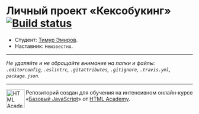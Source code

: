 # Личный проект «Кексобукинг» [![Build status][travis-image]][travis-url]

* Студент: [Тимур Эмиров](https://up.htmlacademy.ru/javascript/11/user/538997).
* Наставник: `Неизвестно`.

---

_Не удаляйте и не обращайте внимание на папки и файлы:_<br>
_`.editorconfig`, `.eslintrc`, `.gitattributes`, `.gitignore`, `.travis.yml`, `package.json`._

---

<a href="https://htmlacademy.ru/intensive/javascript"><img align="left" width="50" height="50" title="HTML Academy" src="https://up.htmlacademy.ru/static/img/intensive/javascript/logo-for-github.svg"></a>

Репозиторий создан для обучения на интенсивном онлайн‑курсе «[Базовый JavaScript](https://htmlacademy.ru/intensive/javascript)» от [HTML Academy](https://htmlacademy.ru).

[travis-image]: https://travis-ci.org/htmlacademy-javascript/538997-keksobooking.svg?branch=master
[travis-url]: https://travis-ci.org/htmlacademy-javascript/538997-keksobooking
